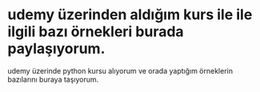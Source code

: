 # udemy üzerinden aldığım kurs ile ile ilgili bazı örnekleri burada paylaşıyorum. 

udemy üzerinde python kursu alıyorum ve orada yaptığım örneklerin bazılarını buraya taşıyorum. 
